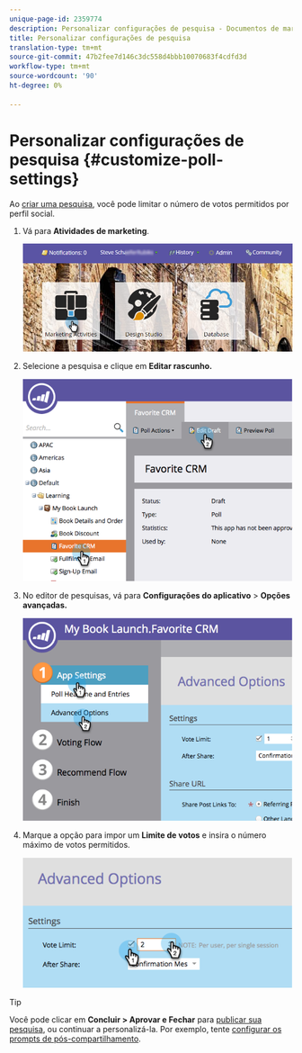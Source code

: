 ```yaml
---
unique-page-id: 2359774
description: Personalizar configurações de pesquisa - Documentos de marketing - Documentação do produto
title: Personalizar configurações de pesquisa
translation-type: tm+mt
source-git-commit: 47b2fee7d146c3dc558d4bbb10070683f4cdfd3d
workflow-type: tm+mt
source-wordcount: '90'
ht-degree: 0%

---
```



# Personalizar configurações de pesquisa {#customize-poll-settings}

Ao [criar uma pesquisa](create-a-poll.md), você pode limitar o número de votos permitidos por perfil social.

1. Vá para **Atividades de marketing**.

   ![](assets/login-marketing-activities.png)

1. Selecione a pesquisa e clique em **Editar rascunho.**

   ![](assets/image2014-9-19-10-3a56-3a37.png)

1. No editor de pesquisas, vá para **Configurações do aplicativo** > **Opções avançadas.**

   ![](assets/image2014-9-19-10-3a56-3a44.png)

1. Marque a opção para impor um **Limite de votos** e insira o número máximo de votos permitidos.

   ![](assets/image2014-9-19-10-3a56-3a54.png)

>[!TIP]
>
>Você pode clicar em **Concluir > Aprovar e Fechar** para [publicar sua pesquisa](publish-a-poll.md), ou continuar a personalizá-la. Por exemplo, tente [configurar os prompts de pós-compartilhamento](../../../../product-docs/demand-generation/social/configuring-social-actions/configure-after-share-prompts.md).

